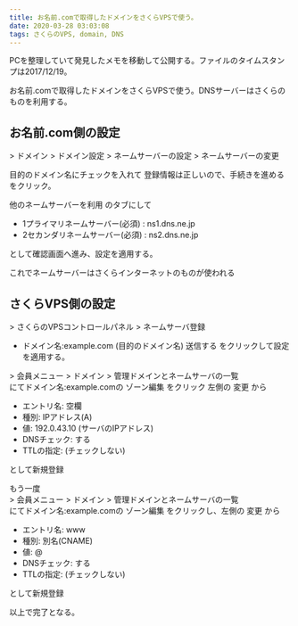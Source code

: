 ```yaml
---
title: お名前.comで取得したドメインをさくらVPSで使う。 
date: 2020-03-28 03:03:08
tags: さくらのVPS, domain, DNS
---
```


PCを整理していて発見したメモを移動して公開する。ファイルのタイムスタンプは2017/12/19。

お名前.comで取得したドメインをさくらVPSで使う。DNSサーバーはさくらのものを利用する。 
 
## お名前.com側の設定 
 
\> ドメイン > ドメイン設定 > ネームサーバーの設定 > ネームサーバーの変更   

目的のドメイン名にチェックを入れて 登録情報は正しいので、手続きを進める をクリック。   

他のネームサーバーを利用 のタブにして 

- 1プライマリネームサーバー(必須) :	ns1.dns.ne.jp 
- 2セカンダリネームサーバー(必須) :	ns2.dns.ne.jp 
 
として確認画面へ進み、設定を適用する。 
 
これでネームサーバーはさくらインターネットのものが使われる 
 
## さくらVPS側の設定 
\> さくらのVPSコントロールパネル > ネームサーバ登録 
 
- ドメイン名:example.com (目的のドメイン名) 
送信する をクリックして設定を適用する。 
 
\> 会員メニュー > ドメイン > 管理ドメインとネームサーバの一覧   
にてドメイン名:example.comの ゾーン編集 をクリック 
左側の 変更 から 

- エントリ名: 空欄 
- 種別: IPアドレス(A) 
- 値: 192.0.43.10 (サーバのIPアドレス) 
- DNSチェック: する 
- TTLの指定: (チェックしない) 
 
として新規登録 
 
もう一度   
\> 会員メニュー > ドメイン > 管理ドメインとネームサーバの一覧   
にてドメイン名:example.comの ゾーン編集 をクリックし、左側の 変更 から 

- エントリ名: www 
- 種別: 別名(CNAME) 
- 値: @ 
- DNSチェック: する 
- TTLの指定: (チェックしない) 
 
として新規登録 
 
以上で完了となる。 

